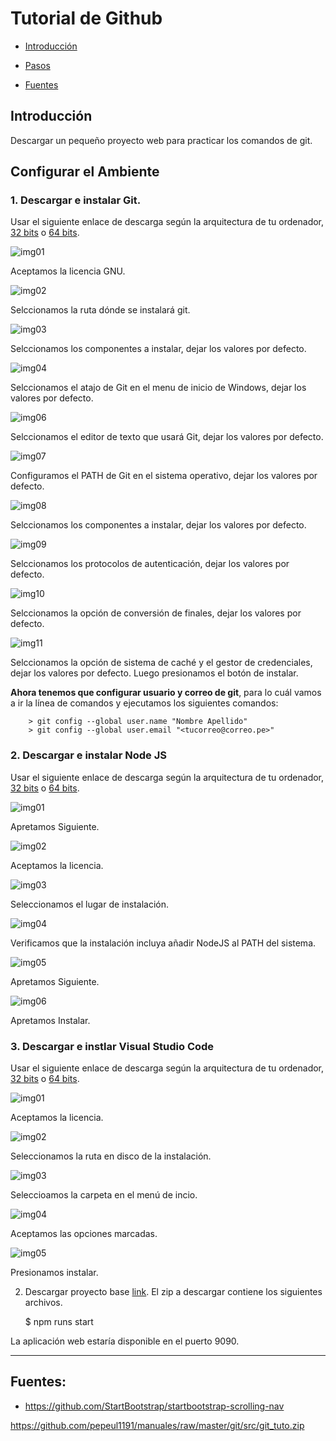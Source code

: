 # Tutorial de Github

- [Introducción](#introducción)

- [Pasos](#pasos)
    
- [Fuentes](#fuentes)
    
## <b>Introducción</b>

Descargar un pequeño proyecto web para practicar los comandos de git. 

## <b>Configurar el Ambiente</b>

### <b>1. Descargar e instalar Git</b>. 

Usar el siguiente enlace de descarga según la arquitectura de tu ordenador, [32 bits](https://github.com/git-for-windows/git/releases/download/v2.28.0.windows.1/Git-2.28.0-32-bit.exe) o [64 bits](https://github.com/git-for-windows/git/releases/download/v2.28.0.windows.1/Git-2.28.0-64-bit.exe).

![img01](src/01.1-git.png)

Aceptamos la licencia GNU.

![img02](src/01.2-git.png)

Selccionamos la ruta dónde se instalará git.

![img03](src/01.3-git.png)

Selccionamos los componentes a instalar, dejar los valores por defecto.

![img04](src/01.4-git.png)

Selccionamos el atajo de Git en el menu de inicio de Windows, dejar los valores por defecto.

![img06](src/01.6-git.png)

Selccionamos el editor de texto que usará Git, dejar los valores por defecto.

![img07](src/01.7-git.png)

Configuramos el PATH de Git en el sistema operativo, dejar los valores por defecto.

![img08](src/01.8-git.png)

Selccionamos los componentes a instalar, dejar los valores por defecto.

![img09](src/01.9-git.png)

Selccionamos los protocolos de autenticación, dejar los valores por defecto.

![img10](src/01.10-git.png)

Selccionamos la opción de conversión de finales, dejar los valores por defecto.

![img11](src/01.11-git.png)

Selccionamos la opción de sistema de caché y el gestor de credenciales, dejar los valores por defecto. Luego presionamos el botón de instalar.

<b>Ahora tenemos que configurar usuario y correo de git</b>, para lo cuál vamos a ir la línea de comandos y ejecutamos los siguientes comandos:

        > git config --global user.name "Nombre Apellido"
        > git config --global user.email "<tucorreo@correo.pe>"

### <b> 2. Descargar e instalar Node JS</b> 

Usar el siguiente enlace de descarga según la arquitectura de tu ordenador, [32 bits](https://nodejs.org/dist/v12.18.3/node-v12.18.3-x86.msi) o [64 bits](https://nodejs.org/dist/v12.18.3/node-v12.18.3-x64.msi).

![img01](src/02.1-node.png)

Apretamos Siguiente.

![img02](src/02.2-node.png)

Aceptamos la licencia.

![img03](src/02.3-node.png)

Seleccionamos el lugar de instalación.

![img04](src/02.4-node.png)

Verificamos que la instalación incluya añadir NodeJS al PATH del sistema.

![img05](src/02.5-node.png)

Apretamos Siguiente.

![img06](src/02.6-node.png)

Apretamos Instalar.

###  <b> 3. Descargar e instlar Visual Studio Code</b> 

Usar el siguiente enlace de descarga según la arquitectura de tu ordenador, [32 bits](https://code.visualstudio.com/docs/?dv=win32user) o [64 bits](https://code.visualstudio.com/docs/?dv=win64user).

![img01](src/03.1-vscode.png)

Aceptamos la licencia.

![img02](src/03.2-vscode.png)

Seleccionamos la ruta en disco de la instalación.

![img03](src/03.3-vscode.png)

Seleccioamos la carpeta en el menú de incio.

![img04](src/03.4-vscode.png)

Aceptamos las opciones marcadas.

![img05](src/03.5-vscode.png)

Presionamos instalar.

2. Descargar proyecto base [link](https://download.sqlitebrowser.org/DB.Browser.for.SQLite-3.11.2-win64.zip). El zip a descargar contiene los siguientes archivos.


    $ npm runs start

La aplicación web estaría disponible en el puerto 9090.

---

## Fuentes:

+ https://github.com/StartBootstrap/startbootstrap-scrolling-nav

https://github.com/pepeul1191/manuales/raw/master/git/src/git_tuto.zip